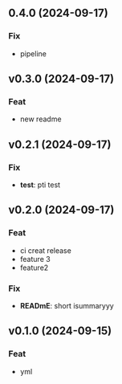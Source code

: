 ## 0.4.0 (2024-09-17)

### Fix

- pipeline

## v0.3.0 (2024-09-17)

### Feat

- new readme

## v0.2.1 (2024-09-17)

### Fix

- **test**: pti test

## v0.2.0 (2024-09-17)

### Feat

- ci creat release
- feature 3
- feature2

### Fix

- **READmE**: short isummaryyy

## v0.1.0 (2024-09-15)

### Feat

- yml
